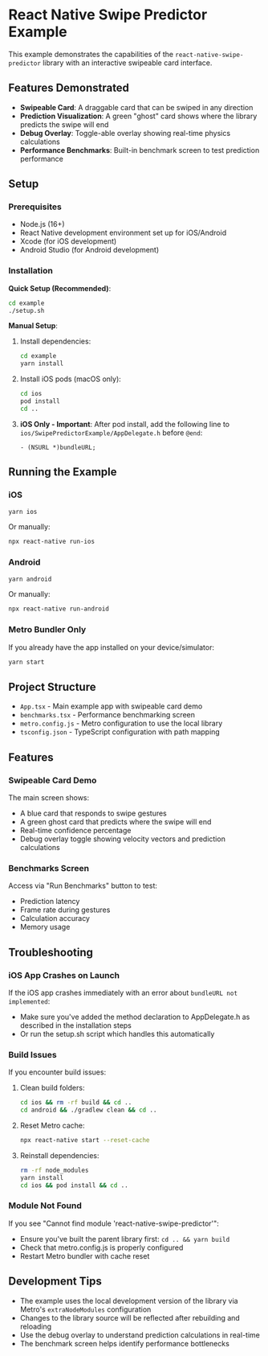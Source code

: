 # React Native Swipe Predictor Example

This example demonstrates the capabilities of the `react-native-swipe-predictor` library with an interactive swipeable card interface.

## Features Demonstrated

- **Swipeable Card**: A draggable card that can be swiped in any direction
- **Prediction Visualization**: A green "ghost" card shows where the library predicts the swipe will end
- **Debug Overlay**: Toggle-able overlay showing real-time physics calculations
- **Performance Benchmarks**: Built-in benchmark screen to test prediction performance

## Setup

### Prerequisites

- Node.js (16+)
- React Native development environment set up for iOS/Android
- Xcode (for iOS development)
- Android Studio (for Android development)

### Installation

**Quick Setup (Recommended)**:
```bash
cd example
./setup.sh
```

**Manual Setup**:

1. Install dependencies:
   ```bash
   cd example
   yarn install
   ```

2. Install iOS pods (macOS only):
   ```bash
   cd ios
   pod install
   cd ..
   ```

3. **iOS Only - Important**: After pod install, add the following line to `ios/SwipePredictorExample/AppDelegate.h` before `@end`:
   ```objc
   - (NSURL *)bundleURL;
   ```

## Running the Example

### iOS

```bash
yarn ios
```

Or manually:
```bash
npx react-native run-ios
```

### Android

```bash
yarn android
```

Or manually:
```bash
npx react-native run-android
```

### Metro Bundler Only

If you already have the app installed on your device/simulator:
```bash
yarn start
```

## Project Structure

- `App.tsx` - Main example app with swipeable card demo
- `benchmarks.tsx` - Performance benchmarking screen
- `metro.config.js` - Metro configuration to use the local library
- `tsconfig.json` - TypeScript configuration with path mapping

## Features

### Swipeable Card Demo

The main screen shows:
- A blue card that responds to swipe gestures
- A green ghost card that predicts where the swipe will end
- Real-time confidence percentage
- Debug overlay toggle showing velocity vectors and prediction calculations

### Benchmarks Screen

Access via "Run Benchmarks" button to test:
- Prediction latency
- Frame rate during gestures
- Calculation accuracy
- Memory usage

## Troubleshooting

### iOS App Crashes on Launch

If the iOS app crashes immediately with an error about `bundleURL not implemented`:
- Make sure you've added the method declaration to AppDelegate.h as described in the installation steps
- Or run the setup.sh script which handles this automatically

### Build Issues

If you encounter build issues:

1. Clean build folders:
   ```bash
   cd ios && rm -rf build && cd ..
   cd android && ./gradlew clean && cd ..
   ```

2. Reset Metro cache:
   ```bash
   npx react-native start --reset-cache
   ```

3. Reinstall dependencies:
   ```bash
   rm -rf node_modules
   yarn install
   cd ios && pod install && cd ..
   ```

### Module Not Found

If you see "Cannot find module 'react-native-swipe-predictor'":
- Ensure you've built the parent library first: `cd .. && yarn build`
- Check that metro.config.js is properly configured
- Restart Metro bundler with cache reset

## Development Tips

- The example uses the local development version of the library via Metro's `extraNodeModules` configuration
- Changes to the library source will be reflected after rebuilding and reloading
- Use the debug overlay to understand prediction calculations in real-time
- The benchmark screen helps identify performance bottlenecks